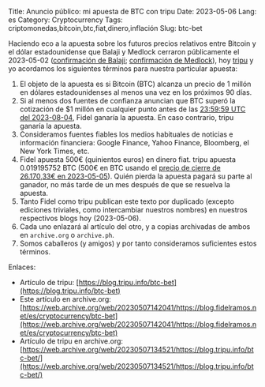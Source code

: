 Title: Anuncio público: mi apuesta de BTC con tripu
Date: 2023-05-06
Lang: es
Category: Cryptocurrency
Tags: criptomonedas,bitcoin,btc,fiat,dinero,inflación
Slug: btc-bet

Haciendo eco a la apuesta sobre los futuros precios relativos entre Bitcoin y el dólar estadounidense que Balaji y Medlock cerraron públicamente el 2023-05-02
([confirmación de Balaji](https://twitter.com/balajis/status/1653451860488130565);
[confirmación de Medlock](https://twitter.com/jdcmedlock/status/1653452817179508736)),
hoy [tripu](https://tripu.info/) y yo acordamos los siguientes términos para nuestra particular apuesta:

1. El objeto de la apuesta es si Bitcoin (BTC) alcanza un precio de 1 millón en dólares estadounidenses al menos una vez en los próximos 90 días.
1. Si al menos dos fuentes de confianza anuncian que BTC superó la cotización de $1 millón en cualquier punto antes de las [23:59:59 UTC del 2023-08-04](https://www.timeanddate.com/countdown/generic?iso=20230804T235959&p0=1440&msg=Fidel%2Ftripu+BTC+bet&font=sanserif), Fidel ganaría la apuesta. En caso contrario, tripu ganaría la apuesta.
1. Consideramos fuentes fiables los medios habituales de noticias e información financiera: Google Finance, Yahoo Finance, Bloomberg, el New York Times, etc.
1. Fidel apuesta 500€ (quinientos euros) en dinero fiat. tripu apuesta 0.019195752 BTC (500€ en BTC usando el [precio de cierre de 26.170,33€ en 2023-05-05](https://finance.yahoo.com/quote/BTC-EUR/history?period1=1683244800&period2=1683244800&interval=1d&filter=history&frequency=1d&includeAdjustedClose=true)). Quién pierda la apuesta pagará su parte al ganador, no más tarde de un mes después de que se resuelva la apuesta.
1. Tanto Fidel como tripu publican este texto por duplicado (excepto ediciones triviales, como intercambiar nuestros nombres) en nuestros respectivos blogs hoy (2023-05-06).
1. Cada uno enlazará al artículo del otro, y a copias archivadas de ambos en `archive.org` o `archive.ph`.
1. Somos caballeros (y amigos) y por tanto consideramos suficientes estos términos.

Enlaces:

* Artículo de tripu: [https://blog.tripu.info/btc-bet](https://blog.tripu.info/btc-bet)
* Este artículo en archive.org:[https://web.archive.org/web/20230507142041/https://blog.fidelramos.net/es/cryptocurrency/btc-bet](https://web.archive.org/web/20230507142041/https://blog.fidelramos.net/es/cryptocurrency/btc-bet)
* Artículo de tripu en archive.org: [https://web.archive.org/web/20230507134521/https://blog.tripu.info/btc-bet/](https://web.archive.org/web/20230507134521/https://blog.tripu.info/btc-bet/)
